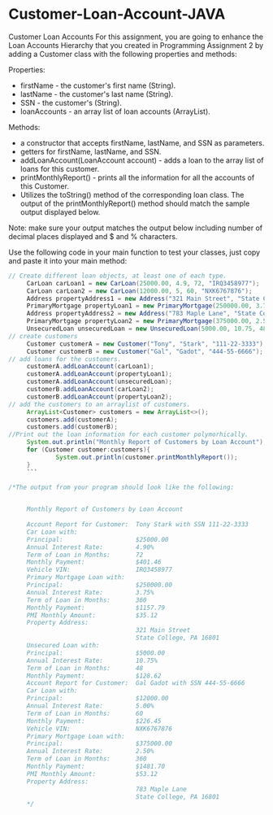 # Customer-Loan-Account-JAVA

Customer Loan Accounts
For this assignment, you are going to enhance the Loan Accounts Hierarchy that you created in Programming Assignment 2 by adding a Customer class with the following properties and methods:

Properties:
* firstName - the customer's first name (String).
* lastName - the customer's last name (String).
* SSN - the customer's (String).
* loanAccounts - an array list of loan accounts (ArrayList<LoanAccount>).

Methods:
* a constructor that accepts firstName, lastName, and SSN as parameters.
* getters for firstName, lastName, and SSN.
* addLoanAccount(LoanAccount account) - adds a loan to the array list of loans for this customer.
* printMonthlyReport() - prints all the information for all the accounts of this Customer. 
* Utilizes the toString() method of the corresponding loan class. The output of the printMonthlyReport() method should match the sample output displayed below.
        
Note: make sure your output matches the output below including number of decimal places displayed and $ and % characters.
        
Use the following code in your main function to test your classes, just copy and paste it into your main method:
   ```java
// Create different loan objects, at least one of each type.
        CarLoan carLoan1 = new CarLoan(25000.00, 4.9, 72, "IRQ3458977");
        CarLoan carLoan2 = new CarLoan(12000.00, 5, 60, "NXK6767876");
        Address propertyAddress1 = new Address("321 Main Street", "State College", "PA", "16801");
        PrimaryMortgage propertyLoan1 = new PrimaryMortgage(250000.00, 3.75, 360, 35.12, propertyAddress1);
        Address propertyAddress2 = new Address("783 Maple Lane", "State College", "PA", "16801");
        PrimaryMortgage propertyLoan2 = new PrimaryMortgage(375000.00, 2.5, 360, 53.12, propertyAddress2);
        UnsecuredLoan unsecuredLoan = new UnsecuredLoan(5000.00, 10.75, 48);
// create customers
        Customer customerA = new Customer("Tony", "Stark", "111-22-3333");
        Customer customerB = new Customer("Gal", "Gadot", "444-55-6666");
// add loans for the customers.
        customerA.addLoanAccount(carLoan1);
        customerA.addLoanAccount(propertyLoan1);
        customerA.addLoanAccount(unsecuredLoan);
        customerB.addLoanAccount(carLoan2);
        customerB.addLoanAccount(propertyLoan2);
// add the customers to an arraylist of customers.
        ArrayList<Customer> customers = new ArrayList<>();
        customers.add(customerA);
        customers.add(customerB);
//Print out the loan information for each customer polymorhically.
        System.out.println("Monthly Report of Customers by Loan Account");
        for (Customer customer:customers){
                System.out.println(customer.printMonthlyReport());
        }
        ``` 
      
/*The output from your program should look like the following:


        Monthly Report of Customers by Loan Account
        
        Account Report for Customer:  Tony Stark with SSN 111-22-3333
        Car Loan with:
        Principal:                    $25000.00
        Annual Interest Rate:         4.90%
        Term of Loan in Months:       72
        Monthly Payment:              $401.46
        Vehicle VIN:                  IRQ3458977
        Primary Mortgage Loan with:
        Principal:                    $250000.00
        Annual Interest Rate:         3.75%
        Term of Loan in Months:       360
        Monthly Payment:              $1157.79
        PMI Monthly Amount:           $35.12
        Property Address:
                                      321 Main Street
                                      State College, PA 16801
        Unsecured Loan with:
        Principal:                    $5000.00
        Annual Interest Rate:         10.75%
        Term of Loan in Months:       48
        Monthly Payment:              $128.62
        Account Report for Customer:  Gal Gadot with SSN 444-55-6666
        Car Loan with:
        Principal:                    $12000.00
        Annual Interest Rate:         5.00%
        Term of Loan in Months:       60
        Monthly Payment:              $226.45
        Vehicle VIN:                  NXK6767876 
        Primary Mortgage Loan with:
        Principal:                    $375000.00 
        Annual Interest Rate:         2.50%
        Term of Loan in Months:       360
        Monthly Payment:              $1481.70
        PMI Monthly Amount:           $53.12        
        Property Address:
                                      783 Maple Lane
                                      State College, PA 16801
        */
